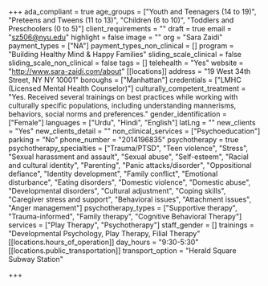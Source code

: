 +++
ada_compliant = true
age_groups = ["Youth and Teenagers (14 to 19)", "Preteens and Tweens (11 to 13)", "Children (6 to 10)", "Toddlers and Preschoolers (0 to 5)"]
client_requirements = ""
draft = true
email = "sz506@nyu.edu"
highlight = false
image = ""
org = "Sara Zaidi"
payment_types = ["NA"]
payment_types_non_clinical = []
program = "Building Healthy Mind & Happy Families"
sliding_scale_clinical = false
sliding_scale_non_clinical = false
tags = []
telehealth = "Yes"
website = "http://www.sara-zaidi.com/about"
[[locations]]
address = "19 West 34th Street, NY NY 10001"
boroughs = ["Manhattan"]
credentials = ["LMHC (Licensed Mental Health Counselor)"]
culturally_competent_treatment = "Yes. Received several trainings on best practices while working with culturally specific populations, including understanding mannerisms, behaviors, social norms and preferences."
gender_identification = ["Female"]
languages = ["Urdu", "Hindi", "English"]
latLng = ""
new_clients = "Yes"
new_clients_detail = ""
non_clinical_services = ["Psychoeducation"]
parking = "No"
phone_number = "2014196835"
psychotherapy = true
psychotherapy_specialties = ["Trauma/PTSD", "Teen violence", "Stress", "Sexual harassment and assault", "Sexual abuse", "Self-esteem", "Racial and cultural identity", "Parenting", "Panic attacks/disorder", "Oppositional defiance", "Identity development", "Family conflict", "Emotional disturbance", "Eating disorders", "Domestic violence", "Domestic abuse", "Developmental disorders", "Cultural adjustment", "Coping skills", "Caregiver stress and support", "Behavioral issues", "Attachment issues", "Anger management"]
psychotherapy_types = ["Supportive therapy", "Trauma-informed", "Family therapy", "Cognitive Behavioral Therapy"]
services = ["Play Therapy", "Psychotherapy"]
staff_gender = []
trainings = "Developmental Psychology, Play Therapy, Filial Therapy"
[[locations.hours_of_operation]]
day_hours = "9:30-5:30"
[[locations.public_transportation]]
transport_option = "Herald Square Subway Station"

+++
